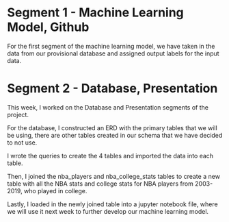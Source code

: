 # Segment 1 - Machine Learning Model, Github

For the first segment of the machine learning model, we have taken in the data from our provisional database and assigned output labels for the input data. 

# Segment 2 - Database, Presentation

This week, I worked on the Database and Presentation segments of the project. 

For the database, I constructed an ERD with the primary tables that we will be using, there are other tables created in our schema that we have decided to not use. 

I wrote the queries to create the 4 tables and imported the data into each table. 

Then, I joined the nba_players and nba_college_stats tables to create a new table with all the NBA stats and college stats for NBA players from 2003-2019, who played in college.

Lastly, I loaded in the newly joined table into a jupyter notebook file, where we will use it next week to further develop our machine learning model. 
